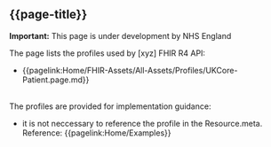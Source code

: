 ## {{page-title}}

  <div markdown="span" class="alert alert-warning" role="alert"><i class="fa fa-warning"></i><b> Important:</b> This page is under development by NHS England</div>

The page lists the profiles used by [xyz] FHIR R4 API:

- {{pagelink:Home/FHIR-Assets/All-Assets/Profiles/UKCore-Patient.page.md}}

<br>The profiles are provided for implementation guidance:
- it is not neccessary to reference the profile in the Resource.meta. Reference: {{pagelink:Home/Examples}}